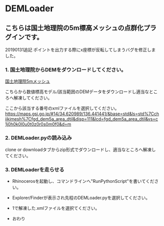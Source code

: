 # DEMLoader
## こちらは国土地理院の5m標高メッシュの点群化プラグインです。  

20190131追記
ポイントを出力する際にx座標が反転してしまうバグを修正しました。

### 1. 国土地理院からDEMをダウンロードしてください。
[国土地理院5mメッシュ](https://fgd.gsi.go.jp/download/menu.php)  

こちらから数値標高モデル/該当範囲のDEMデータをダウンロードし適当なところへ解凍してください。  

ここから該当する番号のxmlファイルを選択してください。
https://maps.gsi.go.jp/#14/34.620989/136.441441/&base=std&ls=std%7Cchiikimesh%7Cfgd_dem5a_area_dtil&disp=111&lcd=fgd_dem5a_area_dtil&vs=c1j0h0k0l0u0t0z0r0s0m0f0&d=m

### 2. DEMLoader.pyの読み込み

clone or downloadタブからzip形式でダウンロードし、適当なところへ解凍してください。

### 3. DEMLoaderを走らせる  

- Rhinocerosを起動し、コマンドラインへ"RunPythonScript"を書いてください。  
- Explorer/Finderが表示され先程のDEMLoader.pyを選択してください。
- 1で解凍した.xmlファイルを選択てください。  

- おわり

